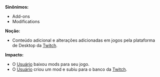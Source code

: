 **Sinônimos:**
* Add-ons
* Modifications

**Noção:**
* Conteúdo adicional e alterações adicionadas em jogos pela plataforma de Desktop da [Twitch](Twitch).

**Impacto:**
* O [Usuário](User) baixou mods para seu jogo.
* O [Usuário](User) criou um mod e subiu para o banco da [Twitch](Twitch).